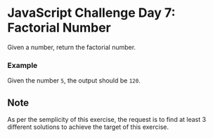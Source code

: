 # JavaScript Challenge Day 7: Factorial Number

Given a number, return the factorial number.

### Example

Given the number `5`, the output should be `120`.

## Note

As per the semplicity of this exercise, the request is to find at least 3 different solutions to achieve the target of this exercise.
